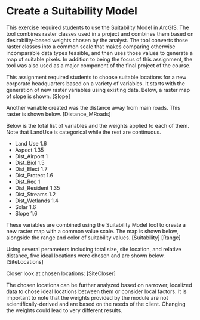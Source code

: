 # Create a Suitability Model

This exercise required students to use the Suitability Model in ArcGIS. The tool combines raster classes used in a project and combines them based on desirability-based weights chosen by the analyst. The tool converts those raster classes into a common scale that makes comparing otherwise incomparable data types feasible, and then uses those values to generate a map of suitable pixels. In addition to being the focus of this assignment, the tool was also used as a major component of the final project of the course. 

This assignment required students to choose suitable locations for a new corporate headquarters based on a variety of variables. It starts with the generation of new raster variables using existing data. Below, a raster map of slope is shown. 
[Slope]

Another variable created was the distance away from main roads. This raster is shown below.
[Distance_MRoads]

Below is the total list of variables and the weights applied to each of them. Note that LandUse is categorical while the rest are continuous. 
- Land Use                              1.6
- Aspect                                1.35
- Dist_Airport                          1
- Dist_Biol                             1.5
- Dist_Elect                            1.7
- Dist_Protect                          1.6
- Dist_Rec                              1
- Dist_Resident                         1.35
- Dist_Streams                          1.2
- Dist_Wetlands                         1.4
- Solar                                 1.6
- Slope                                 1.6

These variables are combined using the Suitability Model tool to create a new raster map with a common value scale. The map is shown below, alongside the range and color of suitability values. 
[Suitability]
[Range]

Using several perameters including total size, site location, and relative distance, five ideal locations were chosen and are shown below. 
[SiteLocations]

Closer look at chosen locations:
[SiteCloser]

The chosen locations can be further analyzed based on narrower, localized data to chose ideal locations between them or consider local factors. It is important to note that the weights provided by the module are not scientifically-derived and are based on the needs of the client. Changing the weights could lead to very different results. 

